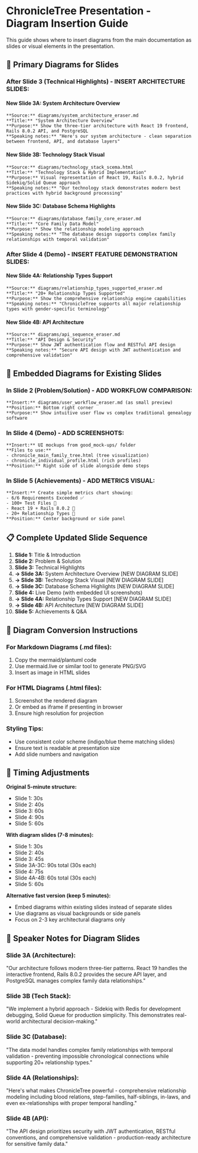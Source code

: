 # ChronicleTree Presentation - Diagram Insertion Guide

This guide shows where to insert diagrams from the main documentation as slides or visual elements in the presentation.

## 🎯 Primary Diagrams for Slides

### After Slide 3 (Technical Highlights) - INSERT ARCHITECTURE SLIDES:

#### **New Slide 3A: System Architecture Overview**
```
**Source:** diagrams/system_architecture_eraser.md
**Title:** "System Architecture Overview"
**Purpose:** Show the three-tier architecture with React 19 frontend, Rails 8.0.2 API, and PostgreSQL
**Speaking notes:** "Here's our system architecture - clean separation between frontend, API, and database layers"
```

#### **New Slide 3B: Technology Stack Visual**
```
**Source:** diagrams/technology_stack_scema.html
**Title:** "Technology Stack & Hybrid Implementation"  
**Purpose:** Visual representation of React 19, Rails 8.0.2, hybrid Sidekiq/Solid Queue approach
**Speaking notes:** "Our technology stack demonstrates modern best practices with hybrid background processing"
```

#### **New Slide 3C: Database Schema Highlights**
```
**Source:** diagrams/database_family_core_eraser.md
**Title:** "Core Family Data Model"
**Purpose:** Show the relationship modeling approach
**Speaking notes:** "The database design supports complex family relationships with temporal validation"
```

### After Slide 4 (Demo) - INSERT FEATURE DEMONSTRATION SLIDES:

#### **New Slide 4A: Relationship Types Support**
```
**Source:** diagrams/relationship_types_supported_eraser.md
**Title:** "20+ Relationship Types Supported"
**Purpose:** Show the comprehensive relationship engine capabilities
**Speaking notes:** "ChronicleTree supports all major relationship types with gender-specific terminology"
```

#### **New Slide 4B: API Architecture**
```
**Source:** diagrams/api_sequence_eraser.md
**Title:** "API Design & Security"
**Purpose:** Show JWT authentication flow and RESTful API design
**Speaking notes:** "Secure API design with JWT authentication and comprehensive validation"
```

## 🔧 Embedded Diagrams for Existing Slides

### In Slide 2 (Problem/Solution) - ADD WORKFLOW COMPARISON:
```
**Insert:** diagrams/user_workflow_eraser.md (as small preview)
**Position:** Bottom right corner
**Purpose:** Show intuitive user flow vs complex traditional genealogy software
```

### In Slide 4 (Demo) - ADD SCREENSHOTS:
```
**Insert:** UI mockups from good_mock-ups/ folder
**Files to use:**
- chronicle_main_family_tree.html (tree visualization)
- chronicle_individual_profile.html (rich profiles)
**Position:** Right side of slide alongside demo steps
```

### In Slide 5 (Achievements) - ADD METRICS VISUAL:
```
**Insert:** Create simple metrics chart showing:
- 6/6 Requirements Exceeded ✅
- 100+ Test Files 🧪
- React 19 + Rails 8.0.2 🚀
- 20+ Relationship Types 👥
**Position:** Center background or side panel
```

## 📋 Complete Updated Slide Sequence

1. **Slide 1:** Title & Introduction
2. **Slide 2:** Problem & Solution
3. **Slide 3:** Technical Highlights  
4. **→ Slide 3A:** System Architecture Overview [NEW DIAGRAM SLIDE]
5. **→ Slide 3B:** Technology Stack Visual [NEW DIAGRAM SLIDE]
6. **→ Slide 3C:** Database Schema Highlights [NEW DIAGRAM SLIDE]
7. **Slide 4:** Live Demo (with embedded UI screenshots)
8. **→ Slide 4A:** Relationship Types Support [NEW DIAGRAM SLIDE]
9. **→ Slide 4B:** API Architecture [NEW DIAGRAM SLIDE]
10. **Slide 5:** Achievements & Q&A

## 🎨 Diagram Conversion Instructions

### For Markdown Diagrams (.md files):
1. Copy the mermaid/plantuml code
2. Use mermaid.live or similar tool to generate PNG/SVG
3. Insert as image in HTML slides

### For HTML Diagrams (.html files):
1. Screenshot the rendered diagram
2. Or embed as iframe if presenting in browser
3. Ensure high resolution for projection

### Styling Tips:
- Use consistent color scheme (indigo/blue theme matching slides)
- Ensure text is readable at presentation size
- Add slide numbers and navigation

## 🎯 Timing Adjustments

**Original 5-minute structure:**
- Slide 1: 30s
- Slide 2: 40s  
- Slide 3: 60s
- Slide 4: 90s
- Slide 5: 60s

**With diagram slides (7-8 minutes):**
- Slide 1: 30s
- Slide 2: 40s
- Slide 3: 45s
- Slide 3A-3C: 90s total (30s each)
- Slide 4: 75s
- Slide 4A-4B: 60s total (30s each)  
- Slide 5: 60s

**Alternative fast version (keep 5 minutes):**
- Embed diagrams within existing slides instead of separate slides
- Use diagrams as visual backgrounds or side panels
- Focus on 2-3 key architectural diagrams only

## 📝 Speaker Notes for Diagram Slides

### Slide 3A (Architecture):
"Our architecture follows modern three-tier patterns. React 19 handles the interactive frontend, Rails 8.0.2 provides the secure API layer, and PostgreSQL manages complex family data relationships."

### Slide 3B (Tech Stack):
"We implement a hybrid approach - Sidekiq with Redis for development debugging, Solid Queue for production simplicity. This demonstrates real-world architectural decision-making."

### Slide 3C (Database):
"The data model handles complex family relationships with temporal validation - preventing impossible chronological connections while supporting 20+ relationship types."

### Slide 4A (Relationships):
"Here's what makes ChronicleTree powerful - comprehensive relationship modeling including blood relations, step-families, half-siblings, in-laws, and even ex-relationships with proper temporal handling."

### Slide 4B (API):
"The API design prioritizes security with JWT authentication, RESTful conventions, and comprehensive validation - production-ready architecture for sensitive family data."
